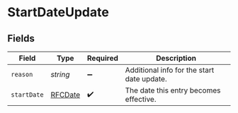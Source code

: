 # StartDateUpdate


## Fields

| Field                                      | Type                                       | Required                                   | Description                                |
| ------------------------------------------ | ------------------------------------------ | ------------------------------------------ | ------------------------------------------ |
| `reason`                                   | *string*                                   | :heavy_minus_sign:                         | Additional info for the start date update. |
| `startDate`                                | [RFCDate](../../../types/rfcdate.md)       | :heavy_check_mark:                         | The date this entry becomes effective.     |